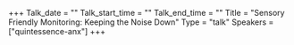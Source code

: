 +++
Talk_date = ""
Talk_start_time = ""
Talk_end_time = ""
Title = "Sensory Friendly Monitoring: Keeping the Noise Down"
Type = "talk"
Speakers = ["quintessence-anx"]
+++



